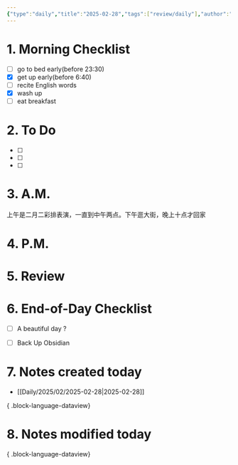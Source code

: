 ```yaml
---
{"type":"daily","title":"2025-02-28","tags":["review/daily"],"author":"codertoro","establish":"2025-02-28","location":"山西偏关","weather":"小雨 -1~9℃","dg-publish":true,"permalink":"/daily/2025/02/2025-02-28/","dgPassFrontmatter":true,"noteIcon":"","created":"2025-02-28T21:51:32.000+08:00","updated":"2025-03-03T22:17:50.790+08:00"}
---
```


# 1. Morning Checklist
- [ ] go to bed early(before 23:30)
- [x] get up early(before 6:40)
- [ ] recite English words
- [x] wash up
- [ ] eat breakfast
# 2. To Do
- [ ]  
- [ ] 
- [ ] 
# 3. A.M.
上午是二月二彩排表演，一直到中午两点。下午逛大街，晚上十点才回家

# 4. P.M.



# 5. Review

# 6. End-of-Day Checklist
- [ ] A beautiful day ?
- [ ] Back Up Obsidian


# 7. Notes created today
- [[Daily/2025/02/2025-02-28\|2025-02-28]]

{ .block-language-dataview}

# 8. Notes modified today

{ .block-language-dataview}
